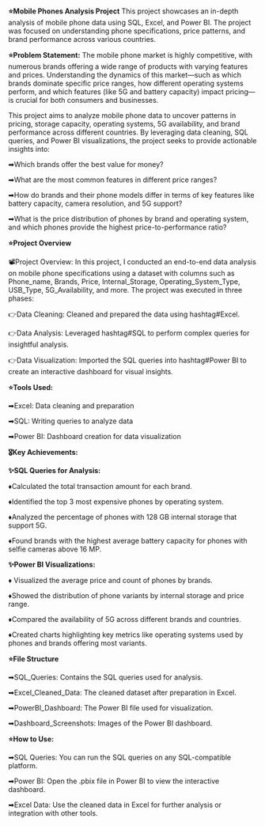 **⭐Mobile Phones Analysis Project**
This project showcases an in-depth analysis of mobile phone data using SQL, Excel, and Power BI. The project was focused on understanding phone specifications, price patterns, and brand performance across various countries.


**⭐Problem Statement:**
The mobile phone market is highly competitive, with numerous brands offering a wide range of products with varying features and prices. Understanding the dynamics of this market—such as which brands dominate specific price ranges, how different operating systems perform, and which features (like 5G and battery capacity) impact pricing—is crucial for both consumers and businesses.

This project aims to analyze mobile phone data to uncover patterns in pricing, storage capacity, operating systems, 5G availability, and brand performance across different countries. By leveraging data cleaning, SQL queries, and Power BI visualizations, the project seeks to provide actionable insights into:

➡Which brands offer the best value for money?

➡What are the most common features in different price ranges?

➡How do brands and their phone models differ in terms of key features like battery capacity, camera resolution, and 5G support?

➡What is the price distribution of phones by brand and operating system, and which phones provide the highest price-to-performance ratio?



**⭐Project Overview**

📽Project Overview:
In this project, I conducted an end-to-end data analysis on mobile phone specifications using a dataset with columns such as Phone_name, Brands, Price, Internal_Storage, Operating_System_Type, USB_Type, 5G_Availability, and more. The project was executed in three phases:

👉Data Cleaning: Cleaned and prepared the data using hashtag#Excel.

👉Data Analysis: Leveraged hashtag#SQL to perform complex queries for insightful analysis.

👉Data Visualization: Imported the SQL queries into hashtag#Power BI to create an interactive dashboard for visual insights.



**⭐Tools Used:**

➡Excel: Data cleaning and preparation

➡SQL: Writing queries to analyze data

➡Power BI: Dashboard creation for data visualization



**🎖Key Achievements:**

**✨SQL Queries for Analysis:**

♦Calculated the total transaction amount for each brand.

♦Identified the top 3 most expensive phones by operating system.

♦Analyzed the percentage of phones with 128 GB internal storage that support 5G.

♦Found brands with the highest average battery capacity for phones with selfie cameras above 16 MP.



**✨Power BI Visualizations:**

♦ Visualized the average price and count of phones by brands.

♦Showed the distribution of phone variants by internal storage and price range.

♦Compared the availability of 5G across different brands and countries.

♦Created charts highlighting key metrics like operating systems used by phones and brands offering most variants.



**⭐File Structure**

➡SQL_Queries: Contains the SQL queries used for analysis.

➡Excel_Cleaned_Data: The cleaned dataset after preparation in Excel.

➡PowerBI_Dashboard: The Power BI file used for visualization.

➡Dashboard_Screenshots: Images of the Power BI dashboard.



**⭐How to Use:**

➡SQL Queries: You can run the SQL queries on any SQL-compatible platform.

➡Power BI: Open the .pbix file in Power BI to view the interactive dashboard.

➡Excel Data: Use the cleaned data in Excel for further analysis or integration with other tools.
